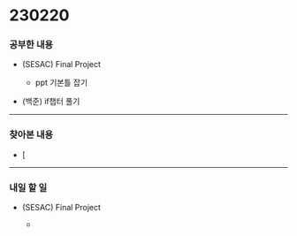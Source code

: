 # 230220

### 공부한 내용

- (SESAC) Final Project

  - ppt 기본틀 잡기

- (백준) if챕터 풀기

---

### 찾아본 내용

- [

---

### 내일 할 일

- (SESAC) Final Project

  -
